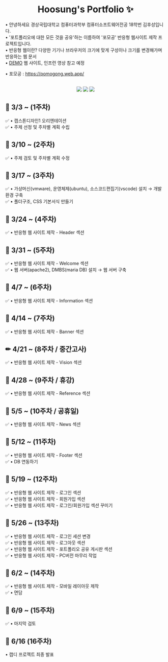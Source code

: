 <p align="center">
  <h1 align="center"> Hoosung's Portfolio ✨</h1>

  <p align="left">
  • 안녕하세요 경상국립대학교 컴퓨터과학부 컴퓨터소프트웨어전공 18학번 김후성입니다. <br/>
  • '포트폴리오에 대한 모든 것을 공유'하는 이름하여 '포모공' 반응형 웹사이트 제작 프로젝트입니다. <br/> 
  • 반응형 웹이란? 다양한 기기나 브라우저의 크기에 맞게 구성이나 크기를 변경해가며 반응하는 웹 문서 <br/>
  • <a href="https://congchu.github.io/web-porfolio/">DEMO</a> 웹 사이트, 인프런 영상 참고 예정 <br/>
  
  • 포모공 : https://pomogong.web.app/
  
  
  <p align="center">
    <br/>
    <img src="https://img.shields.io/badge/-HTML5-05122A?style=flat&logo=HTML5&logoColor=FF4040"/>
    <img src="https://img.shields.io/badge/-CSS3-05122A?style=flat&logo=CSS3&logoColor=3D567C"/>
    <img src="https://img.shields.io/badge/-JavaScript-05122A?style=flat&logo=JavaScript&logoColor=FFFF99"/>
 
  <br/>
  
<p align="center">
  <h2 align="left"> 🚩 3/3 ~ (1주차) </h2>
  <p align="left">
  ✅ • 캡스톤디자인1 오리엔테이션<br/> 
  ✅ • 주제 선정 및 주차별 계획 수립<br/> 
  
<p align="center">
  <h2 align="left"> 📢 3/10 ~ (2주차) </h2>
  <p align="left">
  ✅ • 주제 검토 및 주차별 계획 수정<br/>
  
<p align="center">
  <h2 align="left"> 🚩 3/17 ~ (3주차) </h2>
  <p align="left">
  ✅ • 가상머신(vmware), 운영체제(ubuntu), 소스코드편집기(vscode) 설치 → 개발환경 구축<br/>
  ✅ • 폴더구조, CSS 기본서식 만들기<br/>
  
<p align="center">
  <h2 align="left"> 📢 3/24 ~ (4주차) </h2>
  <p align="left">
  ✅ • 반응형 웹 사이트 제작 - Header 섹션<br/>
  
<p align="center">
  <h2 align="left"> 🚩 3/31 ~ (5주차) </h2>  
  <p align="left">
  ✅ • 반응형 웹 사이트 제작 - Welcome 섹션<br/>
  ✅ • 웹 서버(apache2), DMBS(maria DB) 설치 → 웹 서버 구축<br/>
  
<p align="center">
  <h2 align="left"> 📢 4/7 ~ (6주차) </h2>  
  <p align="left">
  ✅ • 반응형 웹 사이트 제작 - Information 섹션<br/>
  
<p align="center">
  <h2 align="left"> 🚩 4/14 ~ (7주차) </h2>  
  <p align="left">
  ✅ • 반응형 웹 사이트 제작 - Banner 섹션<br/>
  
<p align="center">
  <h2 align="left"> ✏ 4/21 ~ (8주차 / 중간고사) </h2>  
  <p align="left">
  ✅ • 반응형 웹 사이트 제작 - Vision 섹션<br/>
  
<p align="center">
  <h2 align="left"> 📌 4/28 ~ (9주차 / 휴강) </h2>  
  <p align="left">
  ✅ • 반응형 웹 사이트 제작 - Reference 섹션<br/>
  
<p align="center">
  <h2 align="left"> 📌 5/5 ~ (10주차 / 공휴일) </h2>  
  <p align="left">
  ✅ • 반응형 웹 사이트 제작 - News 섹션<br/>
  
<p align="center">
  <h2 align="left"> 📢 5/12 ~ (11주차) </h2>  
  <p align="left">
  ✅ • 반응형 웹 사이트 제작 - Footer 섹션<br/>
  ✅ • DB 연동하기<br/>
  
<p align="center">
  <h2 align="left"> 🚩 5/19 ~ (12주차) </h2>  
  <p align="left">
  ✅ • 반응형 웹 사이트 제작 - 로그인 섹션<br/>
  ✅ • 반응형 웹 사이트 제작 - 회원가입 섹션<br/>
  ✅ • 반응형 웹 사이트 제작 - 로그인/회원가입 섹션 꾸미기 <br/>
  
<p align="center">
  <h2 align="left"> 📢 5/26 ~ (13주차) </h2>  
  <p align="left">
  ✅ • 반응형 웹 사이트 제작 - 로그인 세션 변경<br/>
  ✅ • 반응형 웹 사이트 제작 - 로그아웃 섹션<br/>
  ✅ • 반응형 웹 사이트 제작 - 포트폴리오 공유 게시판 섹션 <br/>
  ✅ • 반응형 웹 사이트 제작 - PC버전 마무리 작업<br/>
  
<p align="center">
  <h2 align="left"> 🚩 6/2 ~ (14주차) </h2>  
  <p align="left">
  ✅ • 반응형 웹 사이트 제작 - 모바일 레이아웃 제작<br/>
  ✅ • 면담
<p align="center">
  <h2 align="left"> 🚩 6/9 ~ (15주차) </h2>  
  <p align="left">
  ✅ • 마지막 검토<br/>
  
 <p align="center">
  <h2 align="left"> 📢 6/16 (16주차) </h2>  
  <p align="left">
  • 캡디 프로젝트 최종 발표<br/> 
